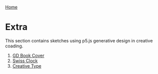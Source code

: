 [Home](../)

# Extra

This section contains sketches using p5.js generative design in creative coading.


1. [GD Book Cover](CA1_GDBookCover/)
2. [Swiss Clock](CA2_SwissClock)
3. [Creative Type](CA3_CreativeType/)
